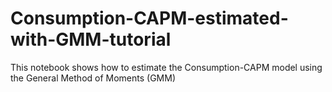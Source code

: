 # Consumption-CAPM-estimated-with-GMM-tutorial
This notebook shows how to estimate the Consumption-CAPM model using the General Method of Moments (GMM)
